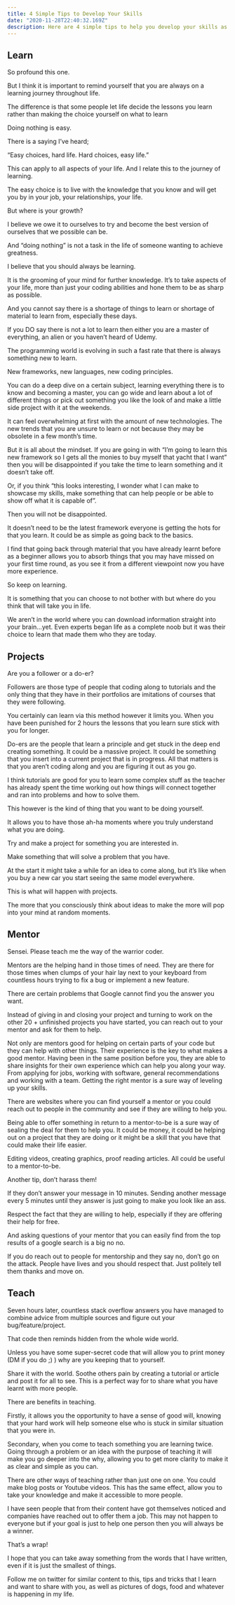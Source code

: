 ```yaml
---
title: 4 Simple Tips to Develop Your Skills
date: "2020-11-28T22:40:32.169Z"
description: Here are 4 simple tips to help you develop your skills as a developer.
---
```


## Learn

So profound this one.

But I think it is important to remind yourself that you are always on a learning journey throughout life.

The difference is that some people let life decide the lessons you learn rather than making the choice yourself on what to learn

Doing nothing is easy.

There is a saying I’ve heard;

“Easy choices, hard life. Hard choices, easy life.”

This can apply to all aspects of your life. And I relate this to the journey of learning.

The easy choice is to live with the knowledge that you know and will get you by in your job, your relationships, your life.

But where is your growth?

I believe we owe it to ourselves to try and become the best version of ourselves that we possible can be.

And “doing nothing” is not a task in the life of someone wanting to achieve greatness.

I believe that you should always be learning.

It is the grooming of your mind for further knowledge. It’s to take aspects of your life, more than just your coding abilities and hone them to be as sharp as possible.

And you cannot say there is a shortage of things to learn or shortage of material to learn from, especially these days.

If you DO say there is not a lot to learn then either you are a master of everything, an alien or you haven’t heard of Udemy.

The programming world is evolving in such a fast rate that there is always something new to learn.

New frameworks, new languages, new coding principles.

You can do a deep dive on a certain subject, learning everything there is to know and becoming a master, you can go wide and learn about a lot of different things or pick out something you like the look of and make a little side project with it at the weekends.

It can feel overwhelming at first with the amount of new technologies. The new trends that you are unsure to learn or not because they may be obsolete in a few month’s time.

But it is all about the mindset. If you are going in with “I’m going to learn this new framework so I gets all the monies to buy myself that yacht that I want” then you will be disappointed if you take the time to learn something and it doesn’t take off.

Or, if you think “this looks interesting, I wonder what I can make to showcase my skills, make something that can help people or be able to show off what it is capable of”.

Then you will not be disappointed.

It doesn’t need to be the latest framework everyone is getting the hots for that you learn. It could be as simple as going back to the basics.

I find that going back through material that you have already learnt before as a beginner allows you to absorb things that you may have missed on your first time round, as you see it from a different viewpoint now you have more experience.

So keep on learning.

It is something that you can choose to not bother with but where do you think that will take you in life.

We aren’t in the world where you can download information straight into your brain…yet. Even experts began life as a complete noob but it was their choice to learn that made them who they are today.

## Projects

Are you a follower or a do-er?

Followers are those type of people that coding along to tutorials and the only thing that they have in their portfolios are imitations of courses that they were following.

You certainly can learn via this method however it limits you. When you have been punished for 2 hours the lessons that you learn sure stick with you for longer.

Do-ers are the people that learn a principle and get stuck in the deep end creating something. It could be a massive project. It could be something that you insert into a current project that is in progress. All that matters is that you aren’t coding along and you are figuring it out as you go.

I think tutorials are good for you to learn some complex stuff as the teacher has already spent the time working out how things will connect together and ran into problems and how to solve them.

This however is the kind of thing that you want to be doing yourself.

It allows you to have those ah-ha moments where you truly understand what you are doing.

Try and make a project for something you are interested in.

Make something that will solve a problem that you have.

At the start it might take a while for an idea to come along, but it’s like when you buy a new car you start seeing the same model everywhere.

This is what will happen with projects.

The more that you consciously think about ideas to make the more will pop into your mind at random moments.

## Mentor

Sensei. Please teach me the way of the warrior coder.

Mentors are the helping hand in those times of need. They are there for those times when clumps of your hair lay next to your keyboard from countless hours trying to fix a bug or implement a new feature.

There are certain problems that Google cannot find you the answer you want.

Instead of giving in and closing your project and turning to work on the other 20 + unfinished projects you have started, you can reach out to your mentor and ask for them to help.

Not only are mentors good for helping on certain parts of your code but they can help with other things. Their experience is the key to what makes a good mentor. Having been in the same position before you, they are able to share insights for their own experience which can help you along your way. From applying for jobs, working with software, general recommendations and working with a team. Getting the right mentor is a sure way of leveling up your skills.

There are websites where you can find yourself a mentor or you could reach out to people in the community and see if they are willing to help you.

Being able to offer something in return to a mentor-to-be is a sure way of sealing the deal for them to help you. It could be money, it could be helping out on a project that they are doing or it might be a skill that you have that could make their life easier.

Editing videos, creating graphics, proof reading articles. All could be useful to a mentor-to-be.

Another tip, don’t harass them!

If they don’t answer your message in 10 minutes. Sending another message every 5 minutes until they answer is just going to make you look like an ass.

Respect the fact that they are willing to help, especially if they are offering their help for free.

And asking questions of your mentor that you can easily find from the top results of a google search is a big no no.

If you do reach out to people for mentorship and they say no, don’t go on the attack. People have lives and you should respect that. Just politely tell them thanks and move on.

## Teach

Seven hours later, countless stack overflow answers you have managed to combine advice from multiple sources and figure out your bug/feature/project.

That code then reminds hidden from the whole wide world.

Unless you have some super-secret code that will allow you to print money (DM if you do ;) ) why are you keeping that to yourself.

Share it with the world. Soothe others pain by creating a tutorial or article and post it for all to see. This is a perfect way for to share what you have learnt with more people.

There are benefits in teaching.

Firstly, it allows you the opportunity to have a sense of good will, knowing that your hard work will help someone else who is stuck in similar situation that you were in.

Secondary, when you come to teach something you are learning twice. Going through a problem or an idea with the purpose of teaching it will make you go deeper into the why, allowing you to get more clarity to make it as clear and simple as you can.

There are other ways of teaching rather than just one on one. You could make blog posts or Youtube videos. This has the same effect, allow you to take your knowledge and make it accessible to more people.

I have seen people that from their content have got themselves noticed and companies have reached out to offer them a job. This may not happen to everyone but if your goal is just to help one person then you will always be a winner.

That’s a wrap!

I hope that you can take away something from the words that I have written, even if it is just the smallest of things.

Follow me on twitter for similar content to this, tips and tricks that I learn and want to share with you, as well as pictures of dogs, food and whatever is happening in my life.